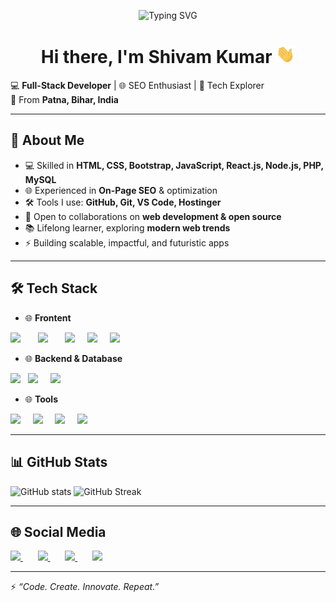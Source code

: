 <!-- Futuristic Animated GitHub Profile README for Shivam Kumar -->

<p align="center">
  <img src="https://readme-typing-svg.herokuapp.com?font=Fira+Code&weight=500&size=24&duration=4000&pause=1000&color=00F7FF&center=true&vCenter=true&width=600&lines=Hi%2C+I'm+Shivam+Kumar+👋;Full-Stack+Developer+💻;SEO+Enthusiast+🌐;Open+Source+Contributor+🚀;Always+Learning+%26+Building+✨" alt="Typing SVG" />
</p>

<h1 align="center">Hi there, I'm Shivam Kumar <img src="https://raw.githubusercontent.com/ABSphreak/ABSphreak/master/gifs/Hi.gif" width="30px"></h1>

💻 **Full-Stack Developer** | 🌐 SEO Enthusiast | 🚀 Tech Explorer  
📍 From **Patna, Bihar, India**  

---

## 🌟 About Me  
- 💻 Skilled in **HTML, CSS, Bootstrap, JavaScript, React.js, Node.js, PHP, MySQL**  
- 🌐 Experienced in **On-Page SEO** & optimization  
- 🛠️ Tools I use: **GitHub, Git, VS Code, Hostinger**  
- 🤝 Open to collaborations on **web development & open source**  
- 📚 Lifelong learner, exploring **modern web trends**  
- ⚡ Building scalable, impactful, and futuristic apps  

---

## 🛠️ Tech Stack  

- 🌐 **Frontent**
<p align="start">
  <img src="https://img.shields.io/badge/HTML5-E34F26?style=for-the-badge&logo=html5&logoColor=white" /> &nbsp; &nbsp; &nbsp;
  <img src="https://img.shields.io/badge/CSS3-1572B6?style=for-the-badge&logo=css3&logoColor=white" /> &nbsp; &nbsp; &nbsp;
  <img src="https://img.shields.io/badge/Bootstrap-7952B3?style=for-the-badge&logo=bootstrap&logoColor=white" /> &nbsp; &nbsp;
  <img src="https://img.shields.io/badge/JavaScript-F7DF1E?style=for-the-badge&logo=javascript&logoColor=black" /> &nbsp; &nbsp;
  <img src="https://img.shields.io/badge/React-20232A?style=for-the-badge&logo=react&logoColor=61DAFB" /> &nbsp; &nbsp;
</p>

- 🌐 **Backend & Database**
<p align="start">
  <img src="https://img.shields.io/badge/Node.js-339933?style=for-the-badge&logo=nodedotjs&logoColor=white" /> &nbsp; 
  <img src="https://img.shields.io/badge/PHP-777BB4?style=for-the-badge&logo=php&logoColor=white" /> &nbsp; &nbsp;
  <img src="https://img.shields.io/badge/MySQL-005C84?style=for-the-badge&logo=mysql&logoColor=white" /> &nbsp; &nbsp;
</p>

- 🌐 **Tools**
<p align="start">
  <img src="https://img.shields.io/badge/Git-F05032?style=for-the-badge&logo=git&logoColor=white" /> &nbsp; &nbsp;
  <img src="https://img.shields.io/badge/GitHub-181717?style=for-the-badge&logo=github&logoColor=white" /> &nbsp; &nbsp;
  <img src="https://img.shields.io/badge/VS_Code-0078D4?style=for-the-badge&logo=visual-studio-code&logoColor=white" /> &nbsp; &nbsp;
  <img src="https://img.shields.io/badge/Hostinger-673DE6?style=for-the-badge&logo=hostinger&logoColor=white" />&nbsp; &nbsp;
</p>

---

## 📊 GitHub Stats  
<p align="start">
  <img src="https://github-readme-stats.vercel.app/api?username=Shivam-developer-2025&show_icons=true&theme=tokyonight&hide_border=true" alt="GitHub stats" />


  <img src="https://streak-stats.demolab.com?user=Shivam-developer-2025&theme=tokyonight&hide_border=true" alt="GitHub Streak" />
</p>

---
## 🌐 **Social Media**  
<p align="start">
  <a href="https://www.linkedin.com/in/shivam-kumar-28cse23/">
    <img src="https://img.shields.io/badge/LinkedIn-0077B5?style=for-the-badge&logo=linkedin&logoColor=white" />
  </a> &nbsp; &nbsp; &nbsp;
  <a href="https://www.instagram.com/the_ighunter/">
    <img src="https://img.shields.io/badge/Instagram-E4405F?style=for-the-badge&logo=instagram&logoColor=white" />
  </a> &nbsp; &nbsp; &nbsp;
  <a href="https://www.facebook.com/shivam.kumarshah.737">
    <img src="https://img.shields.io/badge/Facebook-1877F2?style=for-the-badge&logo=facebook&logoColor=white" />
  </a> &nbsp; &nbsp; &nbsp;
  <a href="https://github.com/Shivam-developer-2025/Portfolio-Shivam-Kumar">
    <img src="https://img.shields.io/badge/Portfolio-000000?style=for-the-badge&logo=firefox&logoColor=white" />
  </a>
</p>

---

⚡ *“Code. Create. Innovate. Repeat.”*  
